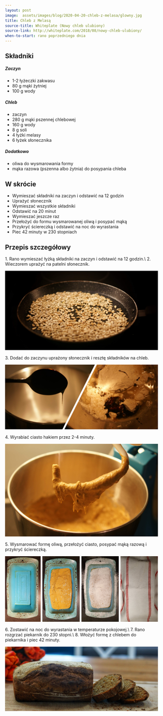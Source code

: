 ```yaml
---
layout: post
image:  assets/images/blog/2020-04-20-chleb-z-melasa/glowny.jpg
title: Chleb z Melasą
source-title: Whiteplate (Nowy chleb ulubiony)
source-link: http://whiteplate.com/2018/08/nowy-chleb-ulubiony/
when-to-start: rano poprzedniego dnia
---
```


## Składniki

##### Zaczyn
* 1-2 łyżeczki zakwasu
* 80 g mąki żytniej
* 100 g wody

##### Chleb

* zaczyn
* 280 g mąki pszennej chlebowej
* 160 g wody
* 8 g soli
* 4 łyżki melasy
* 6 łyżek słonecznika

##### Dodatkowo

* oliwa do wysmarowania formy
* mąka razowa (pszenna albo żytnia) do posypania chleba

## W skrócie

* Wymieszać składniki na zaczyn i odstawić na 12 godzin
* Uprażyć słonecznik
* Wymieszać wszystkie składniki
* Odstawić na 20 minut
* Wymieszać jeszcze raz
* Przełożyć do formu wysmarowanej oliwą i posypać mąką
* Przykryć ściereczką i odstawić na noc do wyrastania
* Piec 42 minuty w 230 stopniach

## Przepis szczegółowy

1\. Rano wymieszać łyżką składniki na zaczyn i odstawić na 12 godzin.\\
2\. Wieczorem uprażyć na patelni słonecznik.

![Słonecznik](/assets/images/blog/2020-04-20-chleb-z-melasa/slonecznik.jpg)

3\. Dodać do zaczynu uprażony słonecznik i resztę składników na chleb.

![Mieszanie](/assets/images/blog/2020-04-20-chleb-z-melasa/dodanie-melasy.jpg)

4\. Wyrabiać ciasto hakiem przez 2-4 minuty.

![Mieszanie](/assets/images/blog/2020-04-20-chleb-z-melasa/mieszanie.jpg)

5\. Wysmarować formę oliwą, przełożyć ciasto, posypać mąką razową i przykryć ściereczką.

![Forma](/assets/images/blog/2020-04-20-chleb-z-melasa/forma.jpg)

6\. Zostawić na noc do wyrastania w temperaturze pokojowej.\\
7\. Rano rozgrzać piekarnik do 230 stopni.\\
8\. Włożyć formę z chlebem do piekarnika i piec 42 minuty.

![Gotowy chleb](/assets/images/blog/2020-04-20-chleb-z-melasa/zakonczenie.jpg)